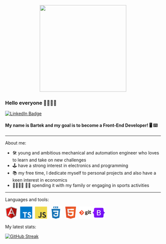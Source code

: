 <div id="header" align="center">
  <img src="https://media.giphy.com/media/scZPhLqaVOM1qG4lT9/giphy.gif" width="280" height='280'/>
</div>

### Hello everyone 🙋‍♂️🙋‍♂️

<div id="badges" style = "maring:auto">
  <a href="https://www.linkedin.com/in/bartosz-rozwadowski-157734209/">
    <img src="https://img.shields.io/badge/LinkedIn-blue?style=for-the-badge&logo=linkedin&logoColor=white" alt="LinkedIn Badge"/>
  </a>
</div>

#### My name is Bartek and my goal is to become a Front-End Developer!  🖥 ⌨️
--- 
About me: 
* 🛠  young and ambitious mechanical and automation engineer who loves to learn and take on new challenges
* 🕹 have a strong interest in electronics and programming
* 📚 my free time, I dedicate myself to personal projects and also have a keen interest in economics
* 👨‍👩‍👧‍👦 🏋️‍♀️ spending it with my family or engaging in sports activities
---
Languages and tools: 
<div>
  <img src="https://github.com/devicons/devicon/blob/master/icons/angularjs/angularjs-original.svg" title="Angular" alt="Angular" width="40" height="40"/>&nbsp;
  <img src="https://github.com/devicons/devicon/blob/master/icons/typescript/typescript-original.svg" title="TypeScript" alt="TypeScript" width="40" height="40"/>&nbsp;
  <img src="https://github.com/devicons/devicon/blob/master/icons/javascript/javascript-original.svg" title="JavaScript" alt="JavaScript" width="40" height="40"/>&nbsp;
  <img src="https://github.com/devicons/devicon/blob/master/icons/css3/css3-plain-wordmark.svg"  title="CSS3" alt="CSS" width="40" height="40"/>&nbsp;
  <img src="https://github.com/devicons/devicon/blob/master/icons/html5/html5-original.svg" title="HTML5" alt="HTML" width="40" height="40"/>&nbsp;
  <img src="https://github.com/devicons/devicon/blob/master/icons/git/git-original-wordmark.svg" title="Git" **alt="Git" width="40" height="40"/>
  <img src="https://github.com/devicons/devicon/blob/master/icons/bootstrap/bootstrap-original.svg" title="Bootstrap" **alt="Bootstrap" width="40" height="40"/>
</div>  

My latest stats:  

[![GitHub Streak](http://github-readme-streak-stats.herokuapp.com?user=Bartroz&theme=gruvbox-duo&hide_border=true&date_format=M%20j%5B%2C%20Y%5D)](https://git.io/streak-stats)
<!--
**Bartroz/Bartroz** is a ✨ _special_ ✨ repository because its `README.md` (this file) appears on your GitHub profile.

Here are some ideas to get you started:

- 🔭 I’m currently working on ...
- 🌱 I’m currently learning ...
- 👯 I’m looking to collaborate on ...
- 🤔 I’m looking for help with ...
- 💬 Ask me about ...
- 📫 How to reach me: ...
- 😄 Pronouns: ...
- ⚡ Fun fact: ...
-->

